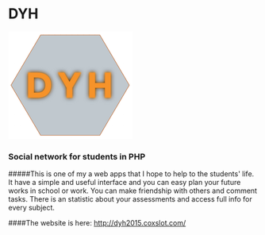 # DYH
![logo](css/logo.png?raw=true "DYH")  
### Social network for students in PHP

#####This is one of my a web apps that I hope to help to the students' life. It have a simple and useful interface and you can easy plan your future works in school or work. You can make friendship with others and comment tasks. There is an statistic about your assessments and access full info for every subject.

####The website is here: http://dyh2015.coxslot.com/
